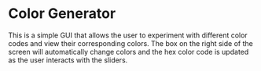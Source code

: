 # Color Generator
This is a simple GUI that allows the user to experiment with different color codes and view their corresponding colors. The box on the right side of the screen will automatically change colors and the hex color code is updated as the user interacts with the sliders.